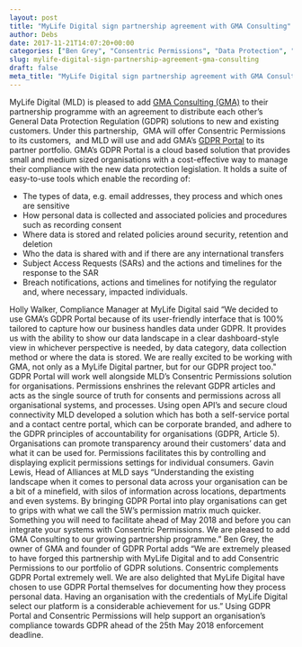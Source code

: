 ```yaml
---
layout: post
title: "MyLife Digital sign partnership agreement with GMA Consulting"
author: Debs
date: 2017-11-21T14:07:20+00:00
categories: ["Ben Grey", "Consentric Permissions", "Data Protection", "Gavin Lewis", "GDPR", "GMA Consulting", "Holly Walker", "Opinions", "Partners", "partnership", "Permissions"]
slug: mylife-digital-sign-partnership-agreement-gma-consulting
draft: false
meta_title: "MyLife Digital sign partnership agreement with GMA Consulting"
---
```


MyLife Digital (MLD) is pleased to add [GMA Consulting (GMA)](http://www.gmaconsulting.com/SitePages/Home.aspx) to their partnership programme with an agreement to distribute each other’s General Data Protection Regulation (GDPR) solutions to new and existing customers. Under this partnership,  GMA will offer Consentric Permissions to its customers,  and MLD will use and add GMA’s [GDPR Portal](https://www.gdpr-portal.com/) to its partner portfolio. GMA’s GDPR Portal is a cloud based solution that provides small and medium sized organisations with a cost-effective way to manage their compliance with the new data protection legislation. It holds a suite of easy-to-use tools which enable the recording of:

*   The types of data, e.g. email addresses, they process and which ones are sensitive
*   How personal data is collected and associated policies and procedures such as recording consent
*   Where data is stored and related policies around security, retention and deletion
*   Who the data is shared with and if there are any international transfers
*   Subject Access Requests (SARs) and the actions and timelines for the response to the SAR
*   Breach notifications, actions and timelines for notifying the regulator and, where necessary, impacted individuals.

Holly Walker, Compliance Manager at MyLife Digital said “We decided to use GMA’s GDPR Portal because of its user-friendly interface that is 100% tailored to capture how our business handles data under GDPR. It provides us with the ability to show our data landscape in a clear dashboard-style view in whichever perspective is needed, by data category, data collection method or where the data is stored. We are really excited to be working with GMA, not only as a MyLife Digital partner, but for our GDPR project too." GDPR Portal will work well alongside MLD’s Consentric Permissions solution for organisations. Permissions enshrines the relevant GDPR articles and acts as the single source of truth for consents and permissions across all organisational systems, and processes. Using open API’s and secure cloud connectivity MLD developed a solution which has both a self-service portal and a contact centre portal, which can be corporate branded, and adhere to the GDPR principles of accountability for organisations (GDPR, Article 5). Organisations can promote transparency around their customers’ data and what it can be used for. Permissions facilitates this by controlling and displaying explicit permissions settings for individual consumers. Gavin Lewis, Head of Alliances at MLD says “Understanding the existing landscape when it comes to personal data across your organisation can be a bit of a minefield, with silos of information across locations, departments and even systems. By bringing GDPR Portal into play organisations can get to grips with what we call the 5W’s permission matrix much quicker. Something you will need to facilitate ahead of May 2018 and before you can integrate your systems with Consentric Permissions. We are pleased to add GMA Consulting to our growing partnership programme.” Ben Grey, the owner of GMA and founder of GDPR Portal adds “We are extremely pleased to have forged this partnership with MyLife Digital and to add Consentric Permissions to our portfolio of GDPR solutions. Consentric complements GDPR Portal extremely well. We are also delighted that MyLife Digital have chosen to use GDPR Portal themselves for documenting how they process personal data. Having an organisation with the credentials of MyLife Digital select our platform is a considerable achievement for us.” Using GDPR Portal and Consentric Permissions will help support an organisation’s compliance towards GDPR ahead of the 25th May 2018 enforcement deadline.